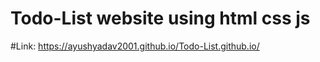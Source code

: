 # Todo-List website using html css js
#Link:
       https://ayushyadav2001.github.io/Todo-List.github.io/
